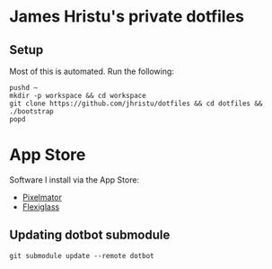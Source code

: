 # James Hristu's private dotfiles #

## Setup ##

Most of this is automated. Run the following:

```
pushd ~
mkdir -p workspace && cd workspace
git clone https://github.com/jhristu/dotfiles && cd dotfiles && ./bootstrap
popd
```

# App Store ##

Software I install via the App Store:

- [Pixelmator](http://www.pixelmator.com/mac/)
- [Flexiglass](http://www.nulana.com/flexiglass/)

## Updating dotbot submodule ##

```git submodule update --remote dotbot```